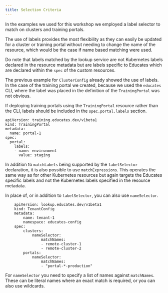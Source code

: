```yaml
---
title: Selection Criteria
---
```


In the examples we used for this workshop we employed a label selector to match
on clusters and training portals.

The use of labels provides the most flexibility as they can easily be updated
for a cluster or training portal without needing to change the name of the
resource, which would be the case if name based matching were used.

Do note that labels matched by the lookup service are not Kubernetes labels
declared in the resource metadata but are labels specific to Educates which are
declared within the `spec` of the custom resources.

The previous example for `ClusterConfig` already showed the use of labels. In
the case of the training portal we created, because we used the `educates` CLI,
where the label was placed in the definition of the `TrainingPortal` was not
obvious.

If deploying training portals using the `TrainingPortal` resource rather than
the CLI, labels should be included in the `spec.portal.labels` section.

```
apiVersion: training.educates.dev/v1beta1
kind: TrainingPortal
metadata:
  name: portal-1
spec:
  portal:
    labels:
    - name: environment
      value: staging
```

In addition to `matchLabels` being supported by the `labelSelector` declaration,
it is also possible to use `matchExpressions`. This operates the same way as
for other Kubernetes resources but again targets the Educates specific labels
and not the Kubernetes labels specified in the resource metadata.

In place of, or in addition to `labelSelector`, you can also use `nameSelector`.

```
    apiVersion: lookup.educates.dev/v1beta1
    kind: TenantConfig
    metadata:
        name: tenant-1
        namespace: educates-config
    spec:
        clusters:
            nameSelector:
                matchNames:
                - remote-cluster-1
                - remote-cluster-2
        portals:
            nameSelector:
                matchNames:
                - "portal-*-production"
```

For `nameSelector` you need to specify a list of names against `matchNames`.
These can be literal names where an exact match is required, or you can also
use wildcards.
